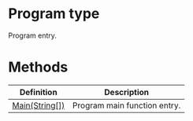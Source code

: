<a name='T-Vsxmd-Program'></a>
# Program type

Program entry.

# Methods

| Definition | Description |
|-|-|
| [Main(String[])](/Vsxmd.Program.md/#M-Vsxmd-Program-Main-System-String[]-) | Program main function entry. |
